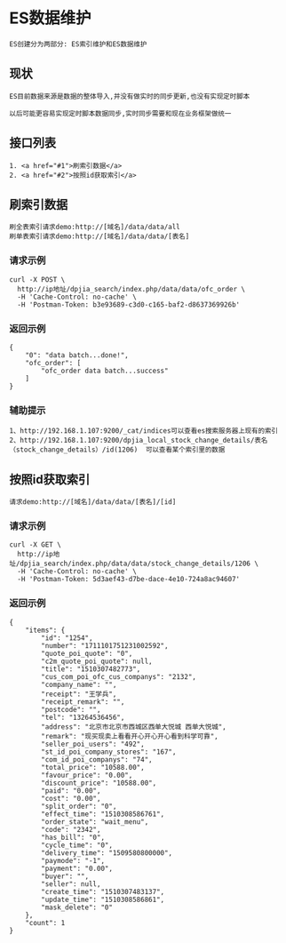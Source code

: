 # ES数据维护
	ES创建分为两部分: ES索引维护和ES数据维护

## 现状
	ES目前数据来源是数据的整体导入,并没有做实时的同步更新,也没有实现定时脚本

	以后可能更容易实现定时脚本数据同步,实时同步需要和现在业务框架做统一

## 接口列表
	1. <a href="#1">刷索引数据</a>
	2. <a href="#2">按照id获取索引</a>

## <div id='1'>刷索引数据</div>
	刷全表索引请求demo:http://[域名]/data/data/all
	刷单表索引请求demo:http://[域名]/data/data/[表名]

### 请求示例
```
curl -X POST \
  http://ip地址/dpjia_search/index.php/data/data/ofc_order \
  -H 'Cache-Control: no-cache' \
  -H 'Postman-Token: b3e93689-c3d0-c165-baf2-d8637369926b'
```

### 返回示例
```
{
    "0": "data batch...done!",
    "ofc_order": [
        "ofc_order data batch...success"
    ]
}
```

### 辅助提示
```
1、http://192.168.1.107:9200/_cat/indices可以查看es搜索服务器上现有的索引
2、http://192.168.1.107:9200/dpjia_local_stock_change_details/表名（stock_change_details）/id(1206)  可以查看某个索引里的数据
```


## <div id='2'>按照id获取索引</div>
	请求demo:http://[域名]/data/data/[表名]/[id]

### 请求示例
```
curl -X GET \
  http://ip地址/dpjia_search/index.php/data/data/stock_change_details/1206 \
  -H 'Cache-Control: no-cache' \
  -H 'Postman-Token: 5d3aef43-d7be-dace-4e10-724a8ac94607'
```

### 返回示例
```
{
    "items": {
        "id": "1254",
        "number": "1711101751231002592",
        "quote_poi_quote": "0",
        "c2m_quote_poi_quote": null,
        "title": "1510307482773",
        "cus_com_poi_ofc_cus_companys": "2132",
        "company_name": "",
        "receipt": "王学兵",
        "receipt_remark": "",
        "postcode": "",
        "tel": "13264536456",
        "address": "北京市北京市西城区西单大悦城 西单大悦城",
        "remark": "现买现卖上看看开心开心开心看到科学可靠",
        "seller_poi_users": "492",
        "st_id_poi_company_stores": "167",
        "com_id_poi_companys": "74",
        "total_price": "10588.00",
        "favour_price": "0.00",
        "discount_price": "10588.00",
        "paid": "0.00",
        "cost": "0.00",
        "split_order": "0",
        "effect_time": "1510308586761",
        "order_state": "wait_menu",
        "code": "2342",
        "has_bill": "0",
        "cycle_time": "0",
        "delivery_time": "1509580800000",
        "paymode": "-1",
        "payment": "0.00",
        "buyer": "",
        "seller": null,
        "create_time": "1510307483137",
        "update_time": "1510308586861",
        "mask_delete": "0"
    },
    "count": 1
}
```